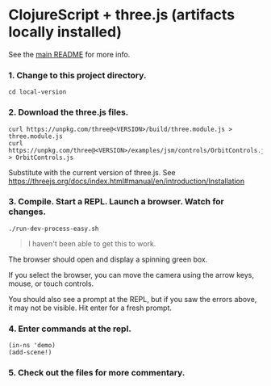 # ClojureScript + three.js (artifacts locally installed)

See the [main README](../README.md) for more info.

### 1. Change to this project directory.
```
cd local-version
```

### 2. Download the three.js files.
```
curl https://unpkg.com/three@<VERSION>/build/three.module.js > three.module.js
curl https://unpkg.com/three@<VERSION>/examples/jsm/controls/OrbitControls.js > OrbitControls.js
```
Substitute <VERSION> with the current version of three.js.
See https://threejs.org/docs/index.html#manual/en/introduction/Installation

### 3. Compile. Start a REPL. Launch a browser. Watch for changes.
```
./run-dev-process-easy.sh
```

> I haven't been able to get this to work.

The browser should open and display a spinning green box.

If you select the browser, you can move the camera using the arrow keys, mouse,
or touch controls.

You should also see a prompt at the REPL, but if you saw the errors above, it
may not be visible. Hit enter for a fresh prompt.

### 4. Enter commands at the repl.

```
(in-ns 'demo)
(add-scene!)
```

### 5. Check out the files for more commentary.
